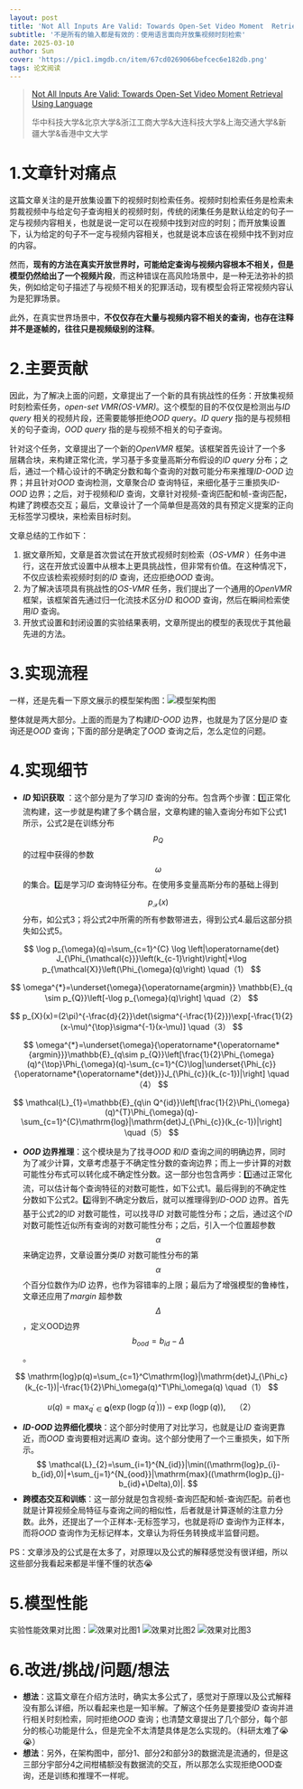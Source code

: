 ```yaml
---
layout: post
title: 'Not All Inputs Are Valid: Towards Open-Set Video Moment  Retrieval Using Language ACM MM 2024'
subtitle: '不是所有的输入都是有效的：使用语言面向开放集视频时刻检索'
date: 2025-03-10
author: Sun
cover: 'https://pic1.imgdb.cn/item/67cd0269066befcec6e182db.png'
tags: 论文阅读
---
```


> [Not All Inputs Are Valid: Towards Open-Set Video Moment  Retrieval Using Language](https://dl.acm.org/doi/10.1145/3664647.3680947)
> 
> 华中科技大学&北京大学&浙江工商大学&大连科技大学&上海交通大学&新疆大学&香港中文大学

# 1.文章针对痛点

这篇文章关注的是开放集设置下的视频时刻检索任务。视频时刻检索任务是检索未剪裁视频中与给定句子查询相关的视频时刻，传统的闭集任务是默认给定的句子一定与视频内容相关，也就是说一定可以在视频中找到对应的时刻；而开放集设置下，认为给定的句子不一定与视频内容相关，也就是说本应该在视频中找不到对应的内容。

然而，**现有的方法在真实开放世界时，可能给定查询与视频内容根本不相关，但是模型仍然给出了一个视频片段**，而这种错误在高风险场景中，是一种无法弥补的损失，例如给定句子描述了与视频不相关的犯罪活动，现有模型会将正常视频内容认为是犯罪场景。

此外，在真实世界场景中，**不仅仅存在大量与视频内容不相关的查询，也存在注释并不是逐帧的，往往只是视频级别的注释**。

# 2.主要贡献

因此，为了解决上面的问题，文章提出了一个新的具有挑战性的任务：开放集视频时刻检索任务，*open-set  VMR(OS-VMR)*。这个模型的目的不仅仅是检测出与*ID query* 相关的视频片段，还需要能够拒绝*OOD query*。*ID query* 指的是与视频相关的句子查询，*OOD query* 指的是与视频不相关的句子查询。

针对这个任务，文章提出了一个新的*OpenVMR* 框架。该框架首先设计了一个多层耦合块，来构建正常化流，学习基于多变量高斯分布假设的*ID query* 分布；之后，通过一个精心设计的不确定分数和每个查询的对数可能分布来推理*ID-OOD* 边界；并且针对*OOD* 查询检测，文章聚合*ID* 查询特征，来细化基于三重损失*ID-OOD* 边界；之后，对于视频和*ID* 查询，文章针对视频-查询匹配和帧-查询匹配，构建了跨模态交互；最后，文章设计了一个简单但是高效的具有预定义提案的正向无标签学习模块，来检索目标时刻。

文章总结的工作如下：

1. 据文章所知，文章是首次尝试在开放式视频时刻检索（*OS-VMR* ）任务中进行，这在开放式设置中从根本上更具挑战性，但非常有价值。在这种情况下，不仅应该检索视频时刻的*ID* 查询，还应拒绝*OOD* 查询。
2. 为了解决该项具有挑战性的*OS-VMR* 任务，我们提出了一个通用的*OpenVMR* 框架，该框架首先通过归一化流技术区分*ID* 和*OOD* 查询，然后在瞬间检索使用*ID* 查询。
3. 开放式设置和封闭设置的实验结果表明，文章所提出的模型的表现优于其他最先进的方法。

# 3.实现流程

一样，还是先看一下原文展示的模型架构图：![模型架构图](https://pic1.imgdb.cn/item/67cd2bd4066befcec6e1ba82.png)

整体就是两大部分。上面的而是为了构建*ID-OOD* 边界，也就是为了区分是*ID* 查询还是*OOD* 查询；下面的部分是确定了*OOD* 查询之后，怎么定位的问题。

# 4.实现细节

* ***ID* 知识获取** ：这个部分是为了学习*ID* 查询的分布。包含两个步骤：1️⃣正常化流构建，这一步就是构建了多个耦合层，文章构建的输入查询分布如下公式1所示，公式2是在训练分布$$p_Q$$的过程中获得的参数$${\omega}$$的集合。2️⃣是学习*ID* 查询特征分布。在使用多变量高斯分布的基础上得到$$p_{\mathcal{X}}(x)$$分布，如公式3；将公式2中所需的所有参数带进去，得到公式4.最后这部分损失如公式5。

$$
\log p_{\omega}(q)=\sum_{c=1}^{C} \log \left|\operatorname{det} J_{\Phi_{\mathcal{c}}}\left(k_{c-1}\right)\right|+\log p_{\mathcal{X}}\left(\Phi_{\omega}(q)\right)	\quad（1）
$$

$$
\omega^{*}=\underset{\omega}{\operatorname{argmin}} \mathbb{E}_{q \sim p_{Q}}\left[-\log p_{\omega}(q)\right] \quad（2）
$$

$$
p_{X}(x)=(2\pi)^{-\frac{d}{2}}\det(\sigma^{-\frac{1}{2}})\exp[-\frac{1}{2}(x-\mu)^{\top}\sigma^{-1}(x-\mu)] \quad（3）
$$

$$
\omega^{*}=\underset{\omega}{\operatorname*{\operatorname*{argmin}}}\mathbb{E}_{q\sim p_{Q}}\left[\frac{1}{2}\Phi_{\omega}(q)^{\top}\Phi_{\omega}(q)-\sum_{c=1}^{C}\log|\underset{\Phi_{c}}{\operatorname*{\operatorname*{det}}}J_{\Phi_{c}}(k_{c-1})|\right] \quad（4）
$$

$$
\mathcal{L}_{1}=\mathbb{E}_{q\in Q^{id}}\left[\frac{1}{2}\Phi_{\omega}(q)^{T}\Phi_{\omega}(q)-\sum_{c=1}^{C}\mathrm{log}|\mathrm{det}J_{\Phi_{c}}(k_{c-1})|\right] \quad（5）
$$

* ***OOD* 边界推理**：这个模块是为了找寻*OOD* 和*ID* 查询之间的明确边界，同时为了减少计算，文章考虑基于不确定性分数的查询边界；而上一步计算的对数可能性分布式可以转化成不确定性分数。这一部分也包含两步：1️⃣通过正常化流，可以估计每个查询特征的对数可能性，如下公式1。最后得到的不确定性分数如下公式2。2️⃣得到不确定分数后，就可以推理得到*ID-OOD* 边界。首先基于公式2的*ID* 对数可能性，可以找寻*ID* 对数可能性分布；之后，通过这个*ID* 对数可能性近似所有查询的对数可能性分布；之后，引入一个位置超参数$$\alpha$$来确定边界，文章设置分类*ID* 对数可能性分布的第$$\alpha$$个百分位数作为*ID* 边界，也作为容错率的上限；最后为了增强模型的鲁棒性，文章还应用了*margin* 超参数$$\Delta$$，定义OOD边界$$b_{o o d}=b_{i d}-\Delta$$。

$$
\mathrm{log}p(q)=\sum_{c=1}^C\mathrm{log}|\mathrm{det}J_{\Phi_c}(k_{c-1})|-\frac{1}{2}\Phi_\omega(q)^T\Phi_\omega(q) \quad（1）
$$

$$
u(q)=\max_{q^{\prime}\in\boldsymbol{Q}}(\exp(\operatorname{logp}(q^{\prime})))-\exp(\operatorname{logp}(q)), \quad（2）
$$

* ***ID-OOD* 边界细化模块**：这个部分时使用了对比学习，也就是让*ID* 查询更靠近，而*OOD* 查询要相对远离*ID* 查询。这个部分使用了一个三重损失，如下所示。
  $$
  \mathcal{L}_{2}=\sum_{i=1}^{N_{id}}|\min((\mathrm{log}p_{i}-b_{id},0)|+\sum_{j=1}^{N_{ood}}|\mathrm{max}((\mathrm{log}p_{j}-b_{id}+\Delta),0)|.
  $$
* **跨模态交互和训练**：这一部分就是包含视频-查询匹配和帧-查询匹配。前者也就是计算视频全局特征与查询之间的相似性，后者就是计算逐帧的注意力分数。此外，还提出了一个正样本-无标签学习，也就是将*ID* 查询作为正样本，而将*OOD* 查询作为无标记样本，文章认为将任务转换成半监督问题。

PS：文章涉及的公式是在太多了，对原理以及公式的解释感觉没有很详细，所以这些部分我看起来都是半懂不懂的状态😭

# 5.模型性能

实验性能效果对比图：![效果对比图1](https://pic1.imgdb.cn/item/67ce4e25066befcec6e24b0d.png)
![效果对比图2](https://pic1.imgdb.cn/item/67ce4e47066befcec6e24b1f.png)
![效果对比图3](https://pic1.imgdb.cn/item/67ce4e72066befcec6e24b27.png)

# 6.改进/挑战/问题/想法

* **想法**：这篇文章在介绍方法时，确实太多公式了，感觉对于原理以及公式解释没有那么详细，所以看起来也是一知半解。了解这个任务是要接受*ID* 查询并进行相关时刻检索，同时拒绝*OOD* 查询；也清楚文章提出了几个部分，每个部分的核心功能是什么，但是完全不太清楚具体是怎么实现的。（科研太难了😭😭）
* **想法**：另外，在架构图中，部分1、部分2和部分3的数据流是流通的，但是这三部分宇部分4之间柑橘额没有数据流的交互，所以那怎么实现拒绝OOD查询，还是训练和推理不一样呢。

